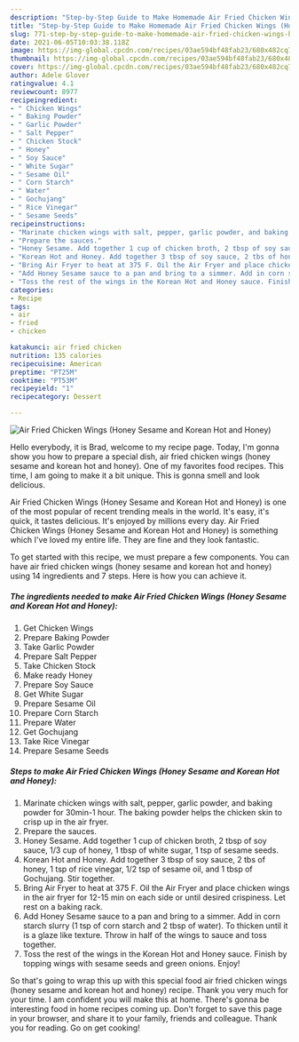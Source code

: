 ```yaml
---
description: "Step-by-Step Guide to Make Homemade Air Fried Chicken Wings (Honey Sesame and Korean Hot and Honey)"
title: "Step-by-Step Guide to Make Homemade Air Fried Chicken Wings (Honey Sesame and Korean Hot and Honey)"
slug: 771-step-by-step-guide-to-make-homemade-air-fried-chicken-wings-honey-sesame-and-korean-hot-and-honey
date: 2021-06-05T10:03:38.118Z
image: https://img-global.cpcdn.com/recipes/03ae594bf48fab23/680x482cq70/air-fried-chicken-wings-honey-sesame-and-korean-hot-and-honey-recipe-main-photo.jpg
thumbnail: https://img-global.cpcdn.com/recipes/03ae594bf48fab23/680x482cq70/air-fried-chicken-wings-honey-sesame-and-korean-hot-and-honey-recipe-main-photo.jpg
cover: https://img-global.cpcdn.com/recipes/03ae594bf48fab23/680x482cq70/air-fried-chicken-wings-honey-sesame-and-korean-hot-and-honey-recipe-main-photo.jpg
author: Adele Glover
ratingvalue: 4.1
reviewcount: 8977
recipeingredient:
- " Chicken Wings"
- " Baking Powder"
- " Garlic Powder"
- " Salt Pepper"
- " Chicken Stock"
- " Honey"
- " Soy Sauce"
- " White Sugar"
- " Sesame Oil"
- " Corn Starch"
- " Water"
- " Gochujang"
- " Rice Vinegar"
- " Sesame Seeds"
recipeinstructions:
- "Marinate chicken wings with salt, pepper, garlic powder, and baking powder for 30min-1 hour. The baking powder helps the chicken skin to crisp up in the air fryer."
- "Prepare the sauces."
- "Honey Sesame. Add together 1 cup of chicken broth, 2 tbsp of soy sauce, 1/3 cup of honey, 1 tbsp of white sugar, 1 tsp of sesame seeds."
- "Korean Hot and Honey. Add together 3 tbsp of soy sauce, 2 tbs of honey, 1 tsp of rice vinegar, 1/2 tsp of sesame oil, and 1 tbsp of Gochujang. Stir together."
- "Bring Air Fryer to heat at 375 F. Oil the Air Fryer and place chicken wings in the air fryer for 12-15 min on each side or until desired crispiness. Let rest on a baking rack."
- "Add Honey Sesame sauce to a pan and bring to a simmer. Add in corn starch slurry (1 tsp of corn starch and 2 tbsp of water). To thicken until it is a glaze like texture. Throw in half of the wings to sauce and toss together."
- "Toss the rest of the wings in the Korean Hot and Honey sauce. Finish by topping wings with sesame seeds and green onions. Enjoy!"
categories:
- Recipe
tags:
- air
- fried
- chicken

katakunci: air fried chicken 
nutrition: 135 calories
recipecuisine: American
preptime: "PT25M"
cooktime: "PT53M"
recipeyield: "1"
recipecategory: Dessert

---
```



![Air Fried Chicken Wings (Honey Sesame and Korean Hot and Honey)](https://img-global.cpcdn.com/recipes/03ae594bf48fab23/680x482cq70/air-fried-chicken-wings-honey-sesame-and-korean-hot-and-honey-recipe-main-photo.jpg)

Hello everybody, it is Brad, welcome to my recipe page. Today, I'm gonna show you how to prepare a special dish, air fried chicken wings (honey sesame and korean hot and honey). One of my favorites food recipes. This time, I am going to make it a bit unique. This is gonna smell and look delicious.



Air Fried Chicken Wings (Honey Sesame and Korean Hot and Honey) is one of the most popular of recent trending meals in the world. It's easy, it's quick, it tastes delicious. It's enjoyed by millions every day. Air Fried Chicken Wings (Honey Sesame and Korean Hot and Honey) is something which I've loved my entire life. They are fine and they look fantastic.


To get started with this recipe, we must prepare a few components. You can have air fried chicken wings (honey sesame and korean hot and honey) using 14 ingredients and 7 steps. Here is how you can achieve it.

<!--inarticleads1-->

##### The ingredients needed to make Air Fried Chicken Wings (Honey Sesame and Korean Hot and Honey):

1. Get  Chicken Wings
1. Prepare  Baking Powder
1. Take  Garlic Powder
1. Prepare  Salt Pepper
1. Take  Chicken Stock
1. Make ready  Honey
1. Prepare  Soy Sauce
1. Get  White Sugar
1. Prepare  Sesame Oil
1. Prepare  Corn Starch
1. Prepare  Water
1. Get  Gochujang
1. Take  Rice Vinegar
1. Prepare  Sesame Seeds




<!--inarticleads2-->

##### Steps to make Air Fried Chicken Wings (Honey Sesame and Korean Hot and Honey):

1. Marinate chicken wings with salt, pepper, garlic powder, and baking powder for 30min-1 hour. The baking powder helps the chicken skin to crisp up in the air fryer.
1. Prepare the sauces.
1. Honey Sesame. Add together 1 cup of chicken broth, 2 tbsp of soy sauce, 1/3 cup of honey, 1 tbsp of white sugar, 1 tsp of sesame seeds.
1. Korean Hot and Honey. Add together 3 tbsp of soy sauce, 2 tbs of honey, 1 tsp of rice vinegar, 1/2 tsp of sesame oil, and 1 tbsp of Gochujang. Stir together.
1. Bring Air Fryer to heat at 375 F. Oil the Air Fryer and place chicken wings in the air fryer for 12-15 min on each side or until desired crispiness. Let rest on a baking rack.
1. Add Honey Sesame sauce to a pan and bring to a simmer. Add in corn starch slurry (1 tsp of corn starch and 2 tbsp of water). To thicken until it is a glaze like texture. Throw in half of the wings to sauce and toss together.
1. Toss the rest of the wings in the Korean Hot and Honey sauce. Finish by topping wings with sesame seeds and green onions. Enjoy!




So that's going to wrap this up with this special food air fried chicken wings (honey sesame and korean hot and honey) recipe. Thank you very much for your time. I am confident you will make this at home. There's gonna be interesting food in home recipes coming up. Don't forget to save this page in your browser, and share it to your family, friends and colleague. Thank you for reading. Go on get cooking!
